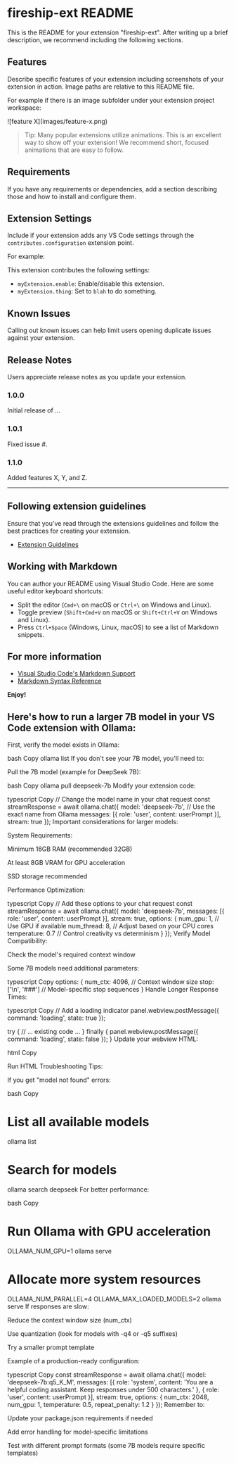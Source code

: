 # fireship-ext README

This is the README for your extension "fireship-ext". After writing up a brief description, we recommend including the following sections.

## Features

Describe specific features of your extension including screenshots of your extension in action. Image paths are relative to this README file.

For example if there is an image subfolder under your extension project workspace:

\!\[feature X\]\(images/feature-x.png\)

> Tip: Many popular extensions utilize animations. This is an excellent way to show off your extension! We recommend short, focused animations that are easy to follow.

## Requirements

If you have any requirements or dependencies, add a section describing those and how to install and configure them.

## Extension Settings

Include if your extension adds any VS Code settings through the `contributes.configuration` extension point.

For example:

This extension contributes the following settings:

* `myExtension.enable`: Enable/disable this extension.
* `myExtension.thing`: Set to `blah` to do something.

## Known Issues

Calling out known issues can help limit users opening duplicate issues against your extension.

## Release Notes

Users appreciate release notes as you update your extension.

### 1.0.0

Initial release of ...

### 1.0.1

Fixed issue #.

### 1.1.0

Added features X, Y, and Z.

---

## Following extension guidelines

Ensure that you've read through the extensions guidelines and follow the best practices for creating your extension.

* [Extension Guidelines](https://code.visualstudio.com/api/references/extension-guidelines)

## Working with Markdown

You can author your README using Visual Studio Code. Here are some useful editor keyboard shortcuts:

* Split the editor (`Cmd+\` on macOS or `Ctrl+\` on Windows and Linux).
* Toggle preview (`Shift+Cmd+V` on macOS or `Shift+Ctrl+V` on Windows and Linux).
* Press `Ctrl+Space` (Windows, Linux, macOS) to see a list of Markdown snippets.

## For more information

* [Visual Studio Code's Markdown Support](http://code.visualstudio.com/docs/languages/markdown)
* [Markdown Syntax Reference](https://help.github.com/articles/markdown-basics/)

**Enjoy!**

## Here's how to run a larger 7B model in your VS Code extension with Ollama:

First, verify the model exists in Ollama:

bash
Copy
ollama list
If you don't see your 7B model, you'll need to:

Pull the 7B model (example for DeepSeek 7B):

bash
Copy
ollama pull deepseek-7b
Modify your extension code:

typescript
Copy
// Change the model name in your chat request
const streamResponse = await ollama.chat({
  model: 'deepseek-7b', // Use the exact name from Ollama
  messages: [{ role: 'user', content: userPrompt }],
  stream: true
});
Important considerations for larger models:

System Requirements:

Minimum 16GB RAM (recommended 32GB)

At least 8GB VRAM for GPU acceleration

SSD storage recommended

Performance Optimization:

typescript
Copy
// Add these options to your chat request
const streamResponse = await ollama.chat({
  model: 'deepseek-7b',
  messages: [{ role: 'user', content: userPrompt }],
  stream: true,
  options: {
    num_gpu: 1, // Use GPU if available
    num_thread: 8, // Adjust based on your CPU cores
    temperature: 0.7 // Control creativity vs determinism
  }
});
Verify Model Compatibility:

Check the model's required context window

Some 7B models need additional parameters:

typescript
Copy
options: {
  num_ctx: 4096, // Context window size
  stop: ['\n', '###'] // Model-specific stop sequences
}
Handle Longer Response Times:

typescript
Copy
// Add a loading indicator
panel.webview.postMessage({ command: 'loading', state: true });

try {
  // ... existing code ...
} finally {
  panel.webview.postMessage({ command: 'loading', state: false });
}
Update your webview HTML:

html
Copy
<div id="loading" style="display: none;">Generating...</div>

<script>
window.addEventListener('message', event => {
  if (event.data.command === 'loading') {
    document.getElementById('loading').style.display = 
      event.data.state ? 'block' : 'none';
  }
});
</script>
Run HTML
Troubleshooting Tips:

If you get "model not found" errors:

bash
Copy
# List all available models
ollama list

# Search for models
ollama search deepseek
For better performance:

bash
Copy
# Run Ollama with GPU acceleration
OLLAMA_NUM_GPU=1 ollama serve

# Allocate more system resources
OLLAMA_NUM_PARALLEL=4 OLLAMA_MAX_LOADED_MODELS=2 ollama serve
If responses are slow:

Reduce the context window size (num_ctx)

Use quantization (look for models with -q4 or -q5 suffixes)

Try a smaller prompt template

Example of a production-ready configuration:

typescript
Copy
const streamResponse = await ollama.chat({
  model: 'deepseek-7b:q5_K_M',
  messages: [{
    role: 'system',
    content: 'You are a helpful coding assistant. Keep responses under 500 characters.'
  }, {
    role: 'user', 
    content: userPrompt
  }],
  stream: true,
  options: {
    num_ctx: 2048,
    num_gpu: 1,
    temperature: 0.5,
    repeat_penalty: 1.2
  }
});
Remember to:

Update your package.json requirements if needed

Add error handling for model-specific limitations

Test with different prompt formats (some 7B models require specific templates)
